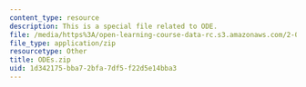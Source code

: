 ```yaml
---
content_type: resource
description: This is a special file related to ODE.
file: /media/https%3A/open-learning-course-data-rc.s3.amazonaws.com/2-086-numerical-computation-for-mechanical-engineers-fall-2014/1d342175bba72bfa7df5f22d5e14bba3_ODEs.zip
file_type: application/zip
resourcetype: Other
title: ODEs.zip
uid: 1d342175-bba7-2bfa-7df5-f22d5e14bba3
---
```

